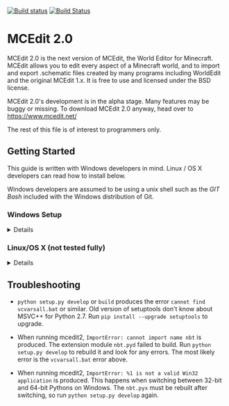 [![Build status](https://ci.appveyor.com/api/projects/status/76956gfy2n7sl5me?svg=true)](https://ci.appveyor.com/project/codewarrior0/mcedit2)
[![Build Status](https://travis-ci.org/mcedit/mcedit2.svg?branch=master)](https://travis-ci.org/mcedit/mcedit2)

# MCEdit 2.0

MCEdit 2.0 is the next version of MCEdit, the World Editor for Minecraft. MCEdit allows you to edit every aspect of
a Minecraft world, and to import and export .schematic files created by many programs including WorldEdit and the
original MCEdit 1.x. It is free to use and licensed under the BSD license.

MCEdit 2.0's development is in the alpha stage. Many features may be buggy or missing. To download MCEdit 2.0 anyway, head over to
https://www.mcedit.net/

The rest of this file is of interest to programmers only.

## Getting Started

This guide is written with Windows developers in mind. Linux / OS X developers can read how to install below.

Windows developers are assumed to be using a unix shell such as the _GIT Bash_ included with the Windows distribution
of Git.

### Windows Setup

<details>




- Install [Python for Windows v2.7.9](http://www.python.org/downloads/). Edit your PATH environment variable (or your 
.bashrc) to have both the `python27` and `python27\scripts` folders. (by default, `c:\python27;c:\python27\scripts;`)
- Install [Microsoft Visual C++ Compiler for Python 2.7](http://www.microsoft.com/en-us/download/details.aspx?id=44266). 
This is not needed if you already have MSVC 2008 (Visual Studio 9.0) or the Windows SDK 7.0 
installed, but you probably don't so install it anyway.
- Install virtualenv: `pip install virtualenv` (pip is now included with recent versions of Python)
- Update to the latest setuptools to make sure Cython modules compile: `pip install -U setuptools`
- Create a local clone of the MCEdit sources: `git clone https://github.com/mcedit/mcedit2`
- Using the `bash` shell, change directory to the local clone: `cd mcedit2`
- Create a virtualenv using `virtualenv ENV`
- Activate the virtualenv using `. ENV/scripts/activate`

A virtualenv is created in the local clone directory to keep MCEdit's required libraries isolated from those
installed in the systemwide Python folder. This prevents unpleasant surprises when you update a library 
for another project and later find it isn't compatible with MCEdit.

Now, install the required libraries. 

On Windows, `easy_install` is able to install binary installer packages into a virtualenv. Download each of the following and run `easy_install <module>.exe` while the virtualenv is active. Binary packages for the following are available at Chris Gohlke's page. Download the versions for Python 2.7, and make sure to download the `win32` versions if you installed the 32-bit Python (the default) or the `win-amd64` versions for 64-bit Python.

- [pyside](http://www.lfd.uci.edu/~gohlke/pythonlibs#pyside) 
- [pyopengl](http://www.lfd.uci.edu/~gohlke/pythonlibs#pyopengl) (be sure to grab `PyOpenGL-accelerate` too.)
- [pywin32](http://www.lfd.uci.edu/~gohlke/pythonlibs#pywin32) (for registry access)
- [cython](http://www.lfd.uci.edu/~gohlke/pythonlibs#cython) (for building `nbt.pyd`)
- [ipython](http://www.lfd.uci.edu/~gohlke/pythonlibs#ipython) (for debugging)
- [pygments](http://www.lfd.uci.edu/~gohlke/pythonlibs#pygments) (required by IPython) 
- [numpy](http://www.lfd.uci.edu/~gohlke/pythonlibs#numpy) **

Also use _pip_ to install these libraries:

- `pip install arrow` - a date/time class with nice text formatting.
- `pip install pyzmq` - Gohlke's pyzmq builds don't work on Windows XP

**Note that Gohlke's numpy builds use the Intel Math Kernel Library (MKL) which requires a license to use. If you 
have not purchased an MKL license (it's expensive) then you ***DO NOT HAVE PERMISSION TO DISTRIBUTE APPS*** built 
with it. I didn't notice any better performance with MKL regardless.

An alternative is to install the official builds of numpy from the [SourceForge Downloads](http://sourceforge.net/projects/numpy/files/NumPy/)
but 64-bit builds are not provided. If you need a 64-bit build of numpy that does not include MKL, you will need to 
build it yourself. Also, the official builds are packed into a "superpack" installer which easy_install chokes on. 
Just open the installer in an archiving program like [7-zip](http://www.7-zip.org/) and extract the SSE3 installer, 
then `easy_install` it.

Another alternative to downloading all of the above is to download all the packages 
[from my dropbox folder](https://www.dropbox.com/sh/fw8u5f050r1m6lp/AABAYXOEAzmV_nfH0Qj9hUOwa?dl=0). Note that the 
64-bit numpy package is one I built myself, with several facilities (LAPACK, BLAS etc) disabled because I couldn't 
be bothered to find out why MSVC 64-bit chokes on them. MCEdit seems to run fine without them. Install 
`python-2.7.9.msi` first, then install [MSVC++ for Python](http://www.microsoft.com/en-us/download/details.aspx?id=44266), 
then virtualenv, and create and activate a virtualenv as above. Install each of the .exe files using `easy_install` 
and make sure to `pip install arrow` too.

Once all of the requirements are met, install MCEdit itself into the virtualenv. This will build `nbt.pyd`, ensure 
both `mcedit2` and `mceditlib` are on the pythonpath, and also create an `mcedit2` script making it easy to launch 
the app. 

`python setup.py develop`

All that's left is to see if the app launches.

`mcedit2`

As a bonus, you can use the `-debug` flag to enable the Debug menu and a few extra widgets.

`mcedit2 -debug`

</details>

### Linux/OS X (not tested fully)

<details>


    cd (Your mcedit2 location)
    virtualenv ENV
    . ENV/bin/activate
    pip install -r requirements.txt
    python setup.py develop
    mcedit2

If your distro packages python3 as the default version of python instead of python2, you will probably want to set your virtualenv to use python2, i.e.

    virtualenv -p python2 ENV

If you get a `Library not loaded: libpyside-python2.7.1.2.dylib` error, try running `pyside_postinstall.py -install` to fix this. 

If after that, you get a `Library not loaded: /usr/local/lib/QtGui.framework/Versions/4/QtGui` error after that, try installing `qt` using a package manager like Homebrew or apt-get or similar equivalent on your distribution.   You may also need `libxslt-dev` and `python-dev` packages installed before the commands above will work.

Example: `brew install qt` etc. or:

    sudo apt-get install qt-sdk
    sudo apt-get install libxslt-dev
    sudo apt-get install python-dev

_Note: This information is not fully tested and might not work for you_

</details>

## Troubleshooting

- `python setup.py develop` or `build` produces the error `cannot find vcvarsall.bat` or similar.
Old version of setuptools don't know about MSVC++ for Python 2.7. Run `pip install --upgrade setuptools` to upgrade.

- When running mcedit2, `ImportError: cannot import name nbt` is produced.
The extension module `nbt.pyd` failed to build. Run `python setup.py develop` to rebuild it and look for any errors.
 The most likely error is the `vcvarsall.bat` error above.
 
- When running mcedit2, `ImportError: %1 is not a valid Win32 application` is produced.
This happens when switching between 32-bit and 64-bit Pythons on Windows. The `nbt.pyx` must be rebuilt after 
switching, so run `python setup.py develop` again.
